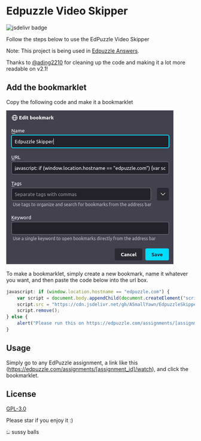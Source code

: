 # Edpuzzle Video Skipper 

![jsdelivr badge](https://data.jsdelivr.com/v1/package/gh/ASmallYawn/EdpuzzleSkipper/badge)

Follow the steps below to use the EdPuzzle Video Skipper

Note: This project is being used in [Edpuzzle Answers](https://github.com/ading2210/edpuzzle-answers). 

Thanks to [@ading2210](https://github.com/ading2210) for cleaning up the code and making it a lot more readable on v2.1!

## Add the bookmarklet

Copy the following code and make it a bookmarklet

![bookmarklet creation](Images/image.png)

To make a bookmarklet, simply create a new bookmark, name it whatever you want, and then paste the code below into the url box.



```javascript
javascript: if (window.location.hostname == "edpuzzle.com") {
    var script = document.body.appendChild(document.createElement("script"));
    script.src = "https://cdn.jsdelivr.net/gh/ASmallYawn/EdpuzzleSkipper@2.0/script.js";
    script.remove();
} else {
    alert("Please run this on https://edpuzzle.com/assignments/[assignment_id]/watch")
}
```

## Usage

Simply go to any EdPuzzle assignment, a link like this (https://edpuzzle.com/assignments/[assignment_id]/watch), and click the bookmarklet.


## License
[GPL-3.0](https://choosealicense.com/licenses/gpl-3.0/)

Please star if you enjoy it :)

ඞ sussy balls